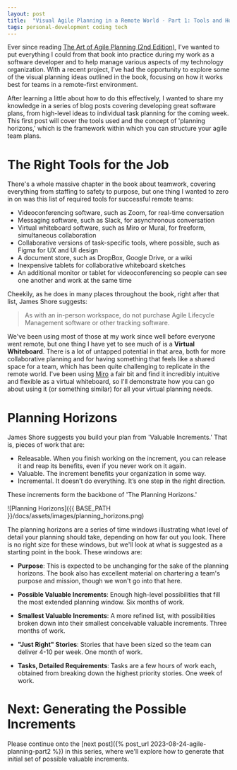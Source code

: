 ```yaml
---
layout: post
title:  "Visual Agile Planning in a Remote World - Part 1: Tools and Horizons"
tags: personal-development coding tech
---
```


Ever since reading [The Art of Agile Planning (2nd Edition)](https://www.jamesshore.com/v2/books/aoad2), I've wanted to put everything I could from that book into practice during my work as a software developer and to help manage various aspects of my technology organization. With a recent project, I've had the opportunity to explore some of the visual planning ideas outlined in the book, focusing on how it works best for teams in a remote-first environment.


After learning a little about how to do this effectively, I wanted to share my knowledge in a series of blog posts covering developing great software plans, from high-level ideas to individual task planning for the coming week. This first post will cover the tools used and the concept of 'planning horizons,' which is the framework within which you can structure your agile team plans.

# The Right Tools for the Job

There's a whole massive chapter in the book about teamwork, covering everything from staffing to safety to purpose, but one thing I wanted to zero in on was this list of required tools for successful remote teams:

- Videoconferencing software, such as Zoom, for real-time conversation
- Messaging software, such as Slack, for asynchronous conversation
- Virtual whiteboard software, such as Miro or Mural, for freeform, simultaneous collaboration
- Collaborative versions of task-specific tools, where possible, such as Figma for UX and UI design
- A document store, such as DropBox, Google Drive, or a wiki
- Inexpensive tablets for collaborative whiteboard sketches
- An additional monitor or tablet for videoconferencing so people can see one another and work at the same time

Cheekily, as he does in many places throughout the book, right after that list, James Shore suggests:

> As with an in-person workspace, do not purchase Agile Lifecycle Management software or other tracking software.

We've been using most of those at my work since well before everyone went remote, but one thing I have yet to see much of is a **Virtual Whiteboard**. There is a lot of untapped
potential in that area, both for more collaborative planning and for having something that feels like a shared space for a team, which has been quite challenging to replicate in the remote world. I've been using [Miro](https://miro.com/) a fair bit and find it incredibly intuitive and flexible as a virtual whiteboard, so I'll demonstrate how you can go about using it (or something similar) for all your virtual planning needs.


# Planning Horizons

James Shore suggests you build your plan from 'Valuable Increments.' That is, pieces of work that are:

- Releasable. When you finish working on the increment, you can release it and reap its benefits, even if you never work on it again.
- Valuable. The increment benefits your organization in some way.
- Incremental. It doesn’t do everything. It’s one step in the right direction.

These increments form the backbone of 'The Planning Horizons.'

![Planning Horizons]({{ BASE_PATH }}/docs/assets/images/planning_horizons.png)

The planning horizons are a series of time windows illustrating what level of detail your planning should take, depending on how far out you look.
There is no right size for these windows, but we'll look at what is suggested as a starting point in the book. These windows are:


- **Purpose**: This is expected to be unchanging for the sake of the planning horizons. The book also has excellent material on
chartering a team's purpose and mission, though we won't go into that here.


- **Possible Valuable Increments**: Enough high-level possibilities that fill the most extended planning window. Six months of work.


- **Smallest Valuable Increments**: A more refined list, with possibilities broken down into their smallest conceivable valuable increments. Three months of work.


- **"Just Right" Stories**: Stories that have been sized so the team can deliver 4-10 per week. One month of work.


- **Tasks, Detailed Requirements**: Tasks are a few hours of work each, obtained from breaking down the highest priority stories. One week of work.

# Next: Generating the Possible Increments

Please continue onto the [next post]({% post_url 2023-08-24-agile-planning-part2 %}) in this series, where we'll explore how to generate that initial set of possible valuable increments.
